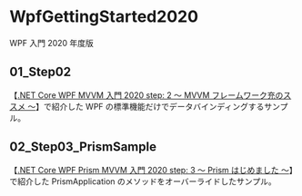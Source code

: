 # WpfGettingStarted2020
WPF 入門 2020 年度版

## 01_Step02

【[.NET Core WPF MVVM 入門 2020 step: 2 ～ MVVM フレームワーク充のススメ ～](https://elf-mission.net/programming/wpf/getting-started-2020/step02/)】で紹介した WPF の標準機能だけでデータバインディングするサンプル。

## 02_Step03_PrismSample

【[.NET Core WPF Prism MVVM 入門 2020 step: 3 ～ Prism はじめました ～](https://elf-mission.net/programming/wpf/getting-started-2020/step03/)】で紹介した PrismApplication のメソッドをオーバーライドしたサンプル。
